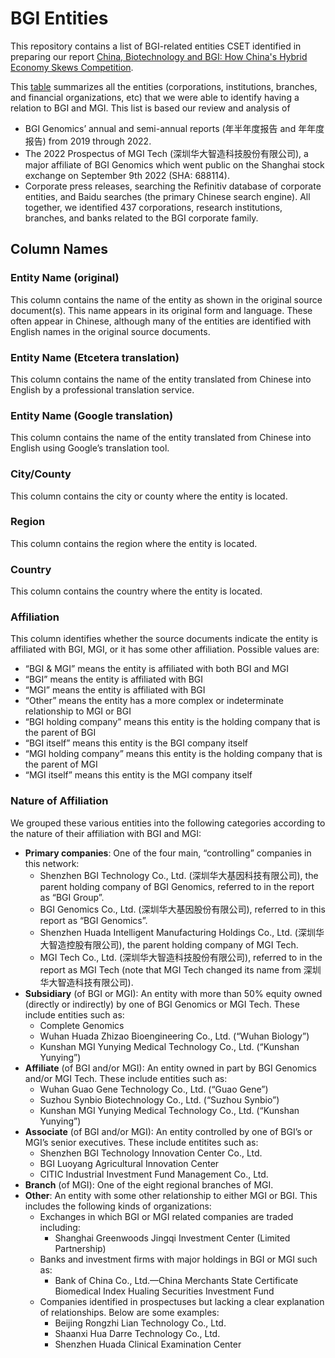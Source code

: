 # BGI Entities

This repository contains a list of BGI-related entities CSET identified in preparing our report [China, Biotechnology and BGI: How China's Hybrid Economy Skews Competition](https://cset.georgetown.edu/article/UPDATE-ME/).

This [table](https://github.com/georgetown-cset/bgi_entities/blob/0eaea73ff6207f3fc5058f93b9fc4abbe81bf127/BGI_Entity_List.csv) summarizes all the entities (corporations, institutions, branches, and financial organizations, etc) that we were able to identify having a relation to BGI and MGI.  This list is based our review and analysis of
- BGI Genomics’ annual and semi-annual reports (年半年度报告 and 年年度报告) from 2019 through 2022.
- The 2022 Prospectus of MGI Tech (深圳华大智造科技股份有限公司), a major affiliate of BGI Genomics which went public on the Shanghai stock exchange on September 9th 2022 (SHA: 688114).   
- Corporate press releases, searching the Refinitiv database of corporate entities, and Baidu searches (the primary Chinese search engine). 
All together, we identified 437 corporations, research institutions, branches, and banks related to the BGI corporate family. 

## Column Names

### Entity Name (original)
This column contains the name of the entity as shown in the original source document(s).  This name appears in its original form and language.  These often appear in Chinese, although many of the entities are identified with English names in the original source documents.

### Entity Name (Etcetera translation)
This column contains the name of the entity translated from Chinese into English by a professional translation service.

### Entity Name (Google translation) 
This column contains the name of the entity translated from Chinese into English using Google’s translation tool.

### City/County
This column contains the city or county where the entity is located.

### Region
This column contains the region where the entity is located.

### Country
This column contains the country where the entity is located.

### Affiliation
This column identifies whether the source documents indicate the entity is affiliated with BGI, MGI, or it has some other affiliation.  Possible values are:
- “BGI & MGI” means the entity is affiliated with both BGI and MGI
- “BGI” means the entity is affiliated with BGI
- “MGI” means the entity is affiliated with BGI
- “Other” means the entity has a more complex or indeterminate relationship to MGI or BGI
- “BGI holding company” means this entity is the holding company that is the parent of BGI
- “BGI itself” means this entity is the BGI company itself
- “MGI holding company” means this entity is the holding company that is the parent of MGI
- “MGI itself” means this entity is the MGI company itself

### Nature of Affiliation
We grouped these various entities into the following categories according to the nature of their affiliation with BGI and MGI:
- **Primary companies**:  One of the four main, “controlling” companies in this network:
  * Shenzhen BGI Technology Co., Ltd.  (深圳华大基因科技有限公司), the parent holding company of BGI Genomics, referred to in the report as “BGI Group”.
  * BGI Genomics Co., Ltd.  (深圳华大基因股份有限公司), referred to in this report as “BGI Genomics”.
  * Shenzhen Huada Intelligent Manufacturing Holdings Co., Ltd. (深圳华大智造控股有限公司), the parent holding company of MGI Tech.
  * MGI Tech Co., Ltd. (深圳华大智造科技股份有限公司), referred to in the report as MGI Tech (note that MGI Tech changed its name from 深圳华大智造科技有限公司).
- **Subsidiary** (of BGI or MGI): An entity with more than 50% equity owned (directly or indirectly) by one of BGI Genomics or MGI Tech. These include entities such as:
  * Complete Genomics
  * Wuhan Huada Zhizao Bioengineering Co., Ltd. (“Wuhan Biology”)
  * Kunshan MGI Yunying Medical Technology Co., Ltd. (“Kunshan Yunying”)
- **Affiliate** (of BGI and/or MGI): An entity owned in part by BGI Genomics and/or MGI Tech. These include entities such as:
  * Wuhan Guao Gene Technology Co., Ltd. (“Guao Gene”)
  * Suzhou Synbio Biotechnology Co., Ltd. (“Suzhou Synbio”)
  * Kunshan MGI Yunying Medical Technology Co., Ltd. (“Kunshan Yunying”)
- **Associate** (of BGI and/or MGI): An entity controlled by one of BGI’s or MGI’s senior executives.  These include entitites such as:
  * Shenzhen BGI Technology Innovation Center Co., Ltd.
  * BGI Luoyang Agricultural Innovation Center
  * CITIC Industrial Investment Fund Management Co., Ltd.
- **Branch** (of MGI): One of the eight regional branches of MGI.
- **Other**: An entity with some other relationship to either MGI or BGI.  This includes the following kinds of organizations:
  * Exchanges in which BGI or MGI related companies are traded including:
    + Shanghai Greenwoods Jingqi Investment Center (Limited Partnership)
  * Banks and investment firms with major holdings in BGI or MGI such as:
    + Bank of China Co., Ltd.&mdash;China Merchants State Certificate Biomedical Index Hualing Securities Investment Fund
  * Companies identified in prospectuses but lacking a clear explanation of relationships. Below are some examples:
    + Beijing Rongzhi Lian Technology Co., Ltd.
    + Shaanxi Hua Darre Technology Co., Ltd.
    + Shenzhen Huada Clinical Examination Center
